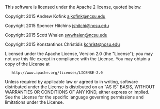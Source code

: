 This software is licensed under the Apache 2 license, quoted below.

Copyright 2015 Andrew Kofink <ajkofink@ncsu.edu>

Copyright 2015 Spencer Hitchins <jshitchi@ncsu.edu>

Copyright 2015 Scott Whalen <swwhalen@ncsu.edu>

Copyright 2015 Konstantinos Christidis <kchrist@ncsu.edu>

Licensed under the Apache License, Version 2.0 (the "License"); you may not use this file except in compliance with the License. You may obtain a copy of the License at

       http://www.apache.org/licenses/LICENSE-2.0

Unless required by applicable law or agreed to in writing, software distributed under the License is distributed on an "AS IS" BASIS, WITHOUT WARRANTIES OR CONDITIONS OF ANY KIND, either express or implied. See the License for the specific language governing permissions and limitations under the License.
